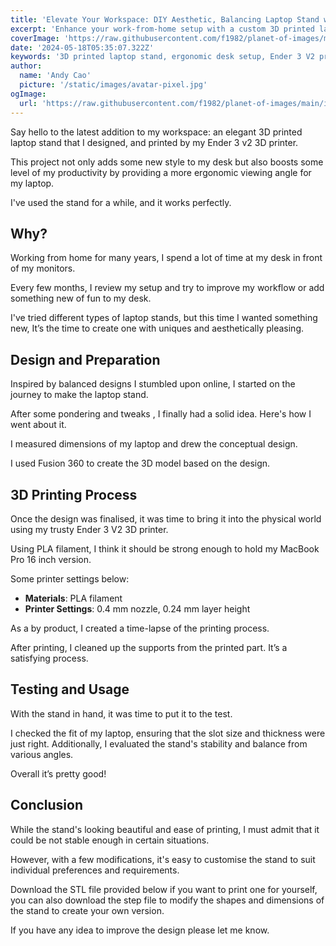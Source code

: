 ```yaml
---
title: 'Elevate Your Workspace: DIY Aesthetic, Balancing Laptop Stand with 3D Printing'
excerpt: 'Enhance your work-from-home setup with a custom 3D printed laptop stand, designed and printed using the Ender 3 V2 3D printer. This project not only adds style to your desk but also improves productivity by providing an ergonomic viewing angle. Learn how to design, print, and customize your own stand.'
coverImage: 'https://raw.githubusercontent.com/f1982/planet-of-images/main/img/succulent_62b361edgy1h40or8aud1j21401e0tfo.jpg'
date: '2024-05-18T05:35:07.322Z'
keywords: '3D printed laptop stand, ergonomic desk setup, Ender 3 V2 projects, custom 3D printing, home office productivity, DIY laptop stand, PLA filament, Fusion 360 design, laptop stand STL file'
author:
  name: 'Andy Cao'
  picture: '/static/images/avatar-pixel.jpg'
ogImage:
  url: 'https://raw.githubusercontent.com/f1982/planet-of-images/main/img/succulent_62b361edgy1h40or8aud1j21401e0tfo.jpg'
---
```


Say hello to the latest addition to my workspace: an elegant 3D printed laptop stand that I designed, and printed by my Ender 3 v2 3D printer. 

This project not only adds some new style to my desk but also boosts some level of my productivity by providing a more ergonomic viewing angle for my laptop.

I've used the stand for a while, and it works perfectly.

## Why?

Working from home for many years, I spend a lot of time at my desk in front of my monitors. 

Every few months, I review my setup and try to improve my workflow or add something new of fun to my desk. 

I've tried different types of laptop stands, but this time I wanted something new, It’s the time to create one with uniques and aesthetically pleasing. 

## Design and Preparation

Inspired by balanced designs I stumbled upon online, I started on the journey to make the laptop stand. 

After some pondering  and tweaks , I finally had a solid idea. Here's how I went about it.

I measured dimensions of my laptop and drew the conceptual design.

I used Fusion 360 to create the 3D model based on the design.

## 3D Printing Process

Once the design was finalised, it was time to bring it into the physical world using my trusty Ender 3 V2 3D printer. 

Using PLA filament, I think it should be strong enough to hold my MacBook Pro 16 inch version.

Some printer settings below:

- **Materials**: PLA filament
- **Printer Settings**: 0.4 mm nozzle, 0.24 mm layer height

As a by product, I created a time-lapse of the printing process. 

After printing, I cleaned up the supports from the printed part. It’s a satisfying process.

## Testing and Usage

With the stand in hand, it was time to put it to the test. 

I checked the fit of my laptop, ensuring that the slot size and thickness were just right. Additionally, I evaluated the stand's stability and balance from various angles.

Overall it’s pretty good!

## Conclusion

While the stand's looking beautiful and ease of printing, I must admit that it could be not stable enough in certain situations. 

However, with a few modifications, it's easy to customise the stand to suit individual preferences and requirements.

Download the STL file provided below if you want to print one for yourself, you can also download the step file to modify the shapes and dimensions of the stand to create your own version.

If you have any idea to improve the design please let me know.